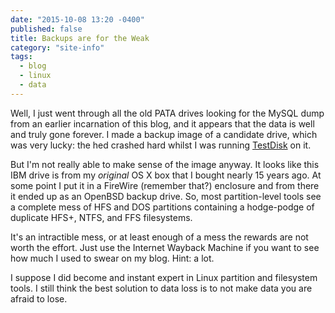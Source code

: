 ```yaml
---
date: "2015-10-08 13:20 -0400"
published: false
title: Backups are for the Weak
category: "site-info"
tags: 
  - blog
  - linux
  - data
---
```


Well, I just went through all the old PATA drives looking for the MySQL dump from an earlier incarnation of this blog, and it appears that the data is well and truly gone forever. I made a backup image of a candidate drive, which was very lucky: the hed crashed hard whilst I was running [TestDisk](http://www.cgsecurity.org/wiki/TestDisk) on it.

But I'm not really able to make sense of the image anyway. It looks like this IBM drive is from my _original_ OS X box that I bought nearly 15 years ago. At some point I put it in a FireWire (remember that?) enclosure and from there it ended up as an OpenBSD backup drive. So, most partition-level tools see a complete mess of HFS and DOS partitions containing a hodge-podge of duplicate HFS+, NTFS, and FFS filesystems.

It's an intractible mess, or at least enough of a mess the rewards are not worth the effort.  Just use the Internet Wayback Machine if you want to see how much I used to swear on my blog. Hint: a lot.

I suppose I did become and instant expert in Linux partition and filesystem tools. I still think the best solution to data loss is to not make data you are afraid to lose.